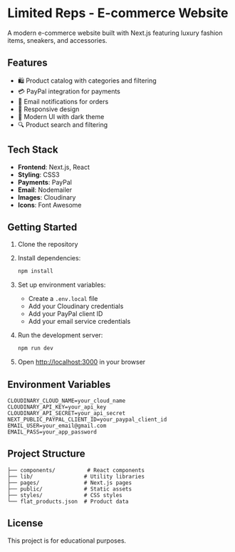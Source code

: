 # Limited Reps - E-commerce Website

A modern e-commerce website built with Next.js featuring luxury fashion items, sneakers, and accessories.

## Features

- 🛍️ Product catalog with categories and filtering
- 💳 PayPal integration for payments
- 📧 Email notifications for orders
- 📱 Responsive design
- 🎨 Modern UI with dark theme
- 🔍 Product search and filtering

## Tech Stack

- **Frontend**: Next.js, React
- **Styling**: CSS3
- **Payments**: PayPal
- **Email**: Nodemailer
- **Images**: Cloudinary
- **Icons**: Font Awesome

## Getting Started

1. Clone the repository
2. Install dependencies:
   ```bash
   npm install
   ```

3. Set up environment variables:
   - Create a `.env.local` file
   - Add your Cloudinary credentials
   - Add your PayPal client ID
   - Add your email service credentials

4. Run the development server:
   ```bash
   npm run dev
   ```

5. Open [http://localhost:3000](http://localhost:3000) in your browser

## Environment Variables

```
CLOUDINARY_CLOUD_NAME=your_cloud_name
CLOUDINARY_API_KEY=your_api_key
CLOUDINARY_API_SECRET=your_api_secret
NEXT_PUBLIC_PAYPAL_CLIENT_ID=your_paypal_client_id
EMAIL_USER=your_email@gmail.com
EMAIL_PASS=your_app_password
```

## Project Structure

```
├── components/          # React components
├── lib/                # Utility libraries
├── pages/              # Next.js pages
├── public/             # Static assets
├── styles/             # CSS styles
└── flat_products.json  # Product data
```

## License

This project is for educational purposes.

